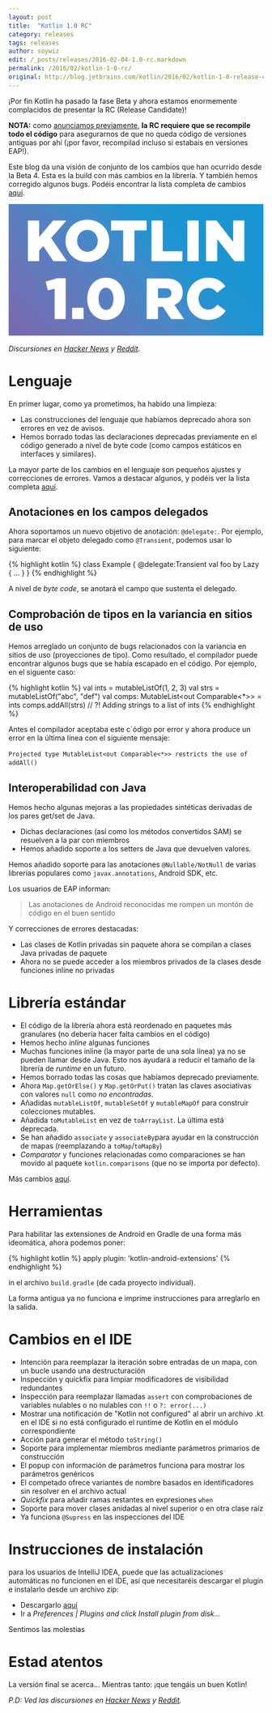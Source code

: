 ```yaml
---
layout: post
title:  "Kotlin 1.0 RC"
category: releases
tags: releases
author: soywiz
edit: /_posts/releases/2016-02-04-1.0-rc.markdown
permalink: /2016/02/kotlin-1-0-rc/
original: http://blog.jetbrains.com/kotlin/2016/02/kotlin-1-0-release-candidate-is-out/
---
```


¡Por fin Kotlin ha pasado la fase Beta y ahora estamos enormemente complacidos de presentar la RC (Release Candidate)!

**NOTA:** como [anunciamos previamente](http://blog.jetbrains.com/kotlin/2015/12/kotlin-1-0-beta-4-is-out/), **la RC requiere que se recompile todo el código** para asegurarnos de que no queda código de versiones antiguas por ahí (¡por favor, recompilad incluso si estabais en versiones EAP!).

Este blog da una visión de conjunto de los cambios que han ocurrido desde la Beta 4. Esta es la build con más cambios en la librería. Y también hemos corregido algunos bugs. Podéis encontrar la lista completa de cambios [aquí](https://github.com/JetBrains/kotlin/releases/tag/build-1.0.0-rc-1036).

![](/images/1.0-rc/RC-Banner.png)

*Discursiones en [Hacker News](https://news.ycombinator.com/item?id=11034273) y [Reddit](https://www.reddit.com/r/programming/comments/445jih/jvm_languages_news_kotlin_10_release_candidate_is/).*


# Lenguaje

En primer lugar, como ya prometimos, ha habido una limpieza:

* Las construcciones del lenguaje que habíamos deprecado ahora son errores en vez de avisos.
* Hemos borrado todas las declaraciones deprecadas previamente en el código generado a nivel de byte code (como campos estáticos en interfaces y similares).

La mayor parte de los cambios en el lenguaje son pequeños ajustes y correcciones de errores. Vamos a destacar algunos, y podéis ver la lista completa [aquí](https://github.com/JetBrains/kotlin/releases/tag/build-1.0.0-rc-1036).


## Anotaciones en los campos delegados

Ahora soportamos un nuevo objetivo de anotación: `@delegate:`. Por ejemplo, para marcar el objeto delegado como `@Transient`, podemos usar lo siguiente:

{% highlight kotlin %}
class Example {
    @delegate:Transient
    val foo by Lazy { ... }
}
{% endhighlight %}

A nivel de *byte code*, se anotará el campo que sustenta el delegado.


## Comprobación de tipos en la variancia en sitios de uso

Hemos arreglado un conjunto de bugs relacionados con la variancia en sitios de uso (proyecciones de tipo). Como resultado, el compilador puede encontrar algunos bugs que se había escapado en el código.
Por ejemplo, en el siguente caso:

{% highlight kotlin %}
val ints = mutableListOf(1, 2, 3)
val strs = mutableListOf("abc", "def")
val comps: MutableList&lt;out Comparable<*>> = ints
comps.addAll(strs) // ?! Adding strings to a list of ints
{% endhighlight %}

Antes el compilador aceptaba este c´ódigo por error y ahora produce un error en la última línea con el siguiente mensaje:

`Projected type MutableList<out Comparable<*>> restricts the use of addAll()`


## Interoperabilidad con Java

Hemos hecho algunas mejoras a las propiedades sintéticas derivadas de los pares get/set de Java.

* Dichas declaraciones (así como los métodos convertidos SAM) se resuelven a la par con miembros
* Hemos añadido soporte a los setters de Java que devuelven valores.

Hemos añadido soporte para las anotaciones `@Nullable/NotNull` de varias librerías populares como `javax.annotations`, Android SDK, etc.

Los usuarios de EAP informan:

> Las anotaciones de Android reconocidas me rompen un montón de código en el buen sentido

Y correcciones de errores destacadas:

* Las clases de Kotlin privadas sin paquete ahora se compilan a clases Java privadas de paquete
* Ahora no se puede acceder a los miembros privados de la clases desde funciones inline no privadas



# Librería estándar

* El código de la librería ahora está reordenado en paquetes más granulares (no debería hacer falta cambios en el código)
* Hemos hecho *inline* algunas funciones
* Muchas funciones inline (la mayor parte de una sola línea) ya no se pueden llamar desde Java. Esto nos ayudará a reducir el tamaño de la librería de *runtime*  en un futuro.
* Hemos borrado todas las cosas que habíamos deprecado previamente.
* Ahora `Map.getOrElse()` y `Map.getOrPut()` tratan las claves asociativas con valores `null` como *no encontradas*.
* Añadidas `mutableListOf`, `mutableSetOf` y `mutableMapOf` para construir colecciones mutables.
* Añadida `toMutableList` en vez de `toArrayList`. La última está deprecada.
* Se han añadido `associate` y `associateBy`para ayudar en la construcción de mapas (reemplazando a `toMap`/`toMapBy`)
* *Comparator* y funciones relacionadas como comparaciones se han movido al paquete `kotlin.comparisons` (que no se importa por defecto).

Más cambios [aquí](https://github.com/JetBrains/kotlin/releases/tag/build-1.0.0-rc-1036).



# Herramientas

Para habilitar las extensiones de Android en Gradle de una forma más ideomática, ahora podemos poner:

{% highlight kotlin %}
apply plugin: 'kotlin-android-extensions'
{% endhighlight %}

in el archivo `build.gradle` (de cada proyecto individual).

La forma antigua ya no funciona e imprime instrucciones para arreglarlo en la salida.



# Cambios en el IDE

* Intención para reemplazar la iteración sobre entradas de un mapa, con un bucle usando una destructuración
* Inspección y quickfix para limpiar modificadores de visibilidad redundantes
* Inspección para reemplazar llamadas `assert` con comprobaciones de variables nulables o no nulables con `!!` o `?: error(...)`
* Mostrar una notificación de "Kotlin not configured" al abrir un archivo .kt en el IDE si no está configurado el runtime de Kotlin en el módulo correspondiente
* Acción para generar el método `toString()`
* Soporte para implementar miembros mediante parámetros primarios de construcción
* El popup con información de parámetros funciona para mostrar los parámetros genéricos
* El competado ofrece variantes de nombre basados en identificadores sin resolver en el archivo actual
* *Quickfix* para añadir ramas restantes en expresiones `when`
* Soporte para mover clases anidadas al nivel superior o en otra clase raíz
* Ya funciona `@Supress` en las inspecciones del IDE

# Instrucciones de instalación

para los usuarios de IntelliJ IDEA, puede que las actualizaciones automáticas no funcionen en el IDE, así que necesitaréis descargar el plugin e instalarlo desde un archivo zip:

* Descargarlo [aquí](https://plugins.jetbrains.com/plugin/download?pr=&updateId=23813)
* Ir a *Preferences | Plugins and click Install plugin from disk…* 

Sentimos las molestias

# Estad atentos

La versión final se acerca... Mientras tanto: ¡que tengáis un buen Kotlin! 

*P.D: Ved las discursiones en [Hacker News](https://news.ycombinator.com/item?id=11034273) y [Reddit](https://www.reddit.com/r/programming/comments/445jih/jvm_languages_news_kotlin_10_release_candidate_is/).*

